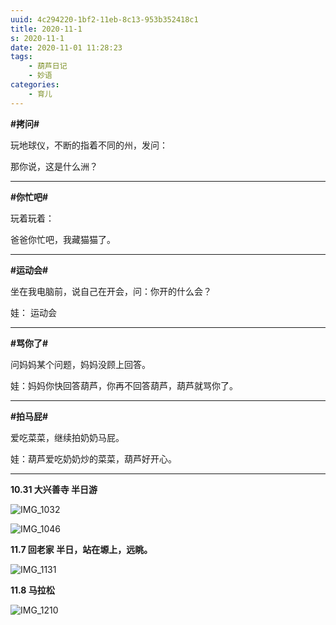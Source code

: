 ```yaml
---
uuid: 4c294220-1bf2-11eb-8c13-953b352418c1
title: 2020-11-1
s: 2020-11-1
date: 2020-11-01 11:28:23
tags:
	- 葫芦日记
	- 妙语
categories:
	- 育儿
---
```






**\#拷问\#**

玩地球仪，不断的指着不同的州，发问：

那你说，这是什么洲？

---



**\#你忙吧\#**

玩着玩着：

爸爸你忙吧，我藏猫猫了。

---



**\#运动会\#**

坐在我电脑前，说自己在开会，问：你开的什么会？

娃： 运动会

---





**\#骂你了\#**

问妈妈某个问题，妈妈没顾上回答。

娃：妈妈你快回答葫芦，你再不回答葫芦，葫芦就骂你了。

---



**\#拍马屁\#**

爱吃菜菜，继续拍奶奶马屁。

娃：葫芦爱吃奶奶炒的菜菜，葫芦好开心。

---





**10.31 大兴善寺 半日游**

![IMG_1032](https://blog-assets.liupei.xin/assets/2020-11-1/IMG_1032.JPG-public)





![IMG_1046](https://blog-assets.liupei.xin/assets/2020-11-1/IMG_1046.JPG-public)







**11.7 回老家 半日，站在塬上，远眺。**

![IMG_1131](https://blog-assets.liupei.xin/assets/2020-11-1/IMG_1131.jpg-public)





**11.8 马拉松**

![IMG_1210](https://blog-assets.liupei.xin/assets/2020-11-1/IMG_1210.PNG-public)